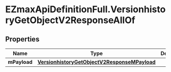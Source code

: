 # EZmaxApiDefinitionFull.VersionhistoryGetObjectV2ResponseAllOf

## Properties

Name | Type | Description | Notes
------------ | ------------- | ------------- | -------------
**mPayload** | [**VersionhistoryGetObjectV2ResponseMPayload**](VersionhistoryGetObjectV2ResponseMPayload.md) |  | 


